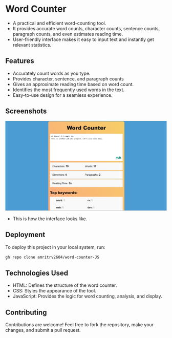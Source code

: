 # Word Counter

- A practical and efficient word-counting tool.
- It provides accurate word counts, character counts, sentence counts, paragraph counts, and even estimates reading time.
- User-friendly interface makes it easy to input text and instantly get relevant statistics.


## Features

- Accurately count words as you type.
- Provides character, sentence, and paragraph counts
- Gives an approximate reading time based on word count.
- Identifies the most frequently used words in the text.
- Easy-to-use design for a seamless experience.


## Screenshots

![word counter](https://github.com/amritrv2604/word-counter-JS/blob/main/assets/word-counter.png?raw=true)
- This is how the interface looks like.


## Deployment

To deploy this project in your local system, run:
```bash
gh repo clone amritrv2604/word-counter-JS
```


## Technologies Used

- HTML: Defines the structure of the word counter.
- CSS: Styles the appearance of the tool.
- JavaScript: Provides the logic for word counting, analysis, and display.


## Contributing

Contributions are welcome! Feel free to fork the repository, make your changes, and submit a pull request.
